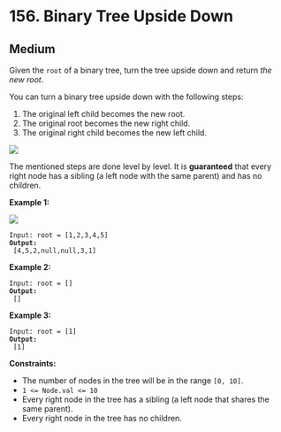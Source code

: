 # 156. Binary Tree Upside Down

## Medium



Given the `root` of a binary tree, turn the tree upside down and return _the new root_.

You can turn a binary tree upside down with the following steps:

1. The original left child becomes the new root.
2. The original root becomes the new right child.
3. The original right child becomes the new left child.

![](https://assets.leetcode.com/uploads/2020/08/29/main.jpg)

The mentioned steps are done level by level. It is **guaranteed** that every right node has a sibling (a left node with the same parent) and has no children.

&#x20;

**Example 1:**

![](https://assets.leetcode.com/uploads/2020/08/29/updown.jpg)

<pre><code>Input: root = [1,2,3,4,5]
<strong>Output:
</strong> [4,5,2,null,null,3,1]
</code></pre>

**Example 2:**

<pre><code>Input: root = []
<strong>Output:
</strong> []
</code></pre>

**Example 3:**

<pre><code>Input: root = [1]
<strong>Output:
</strong> [1]
</code></pre>

&#x20;

**Constraints:**

* The number of nodes in the tree will be in the range `[0, 10]`.
* `1 <= Node.val <= 10`
* Every right node in the tree has a sibling (a left node that shares the same parent).
* Every right node in the tree has no children.
